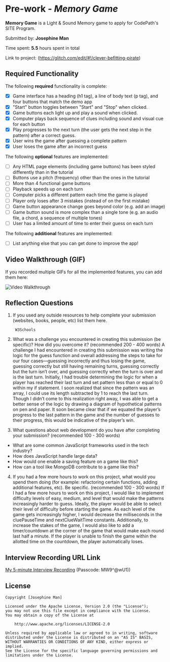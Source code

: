 # Pre-work - *Memory Game*

**Memory Game** is a Light & Sound Memory game to apply for CodePath's SITE Program. 

Submitted by: **Josephine Man**

Time spent: **5.5** hours spent in total

Link to project: (https://glitch.com/edit/#!/clever-befitting-pirate)

## Required Functionality

The following **required** functionality is complete:

* [X] Game interface has a heading (h1 tag), a line of body text (p tag), and four buttons that match the demo app
* [X] "Start" button toggles between "Start" and "Stop" when clicked. 
* [X] Game buttons each light up and play a sound when clicked. 
* [X] Computer plays back sequence of clues including sound and visual cue for each button
* [X] Play progresses to the next turn (the user gets the next step in the pattern) after a correct guess. 
* [X] User wins the game after guessing a complete pattern
* [X] User loses the game after an incorrect guess

The following **optional** features are implemented:

* [ ] Any HTML page elements (including game buttons) has been styled differently than in the tutorial
* [ ] Buttons use a pitch (frequency) other than the ones in the tutorial
* [ ] More than 4 functional game buttons
* [ ] Playback speeds up on each turn
* [ ] Computer picks a different pattern each time the game is played
* [ ] Player only loses after 3 mistakes (instead of on the first mistake)
* [ ] Game button appearance change goes beyond color (e.g. add an image)
* [ ] Game button sound is more complex than a single tone (e.g. an audio file, a chord, a sequence of multiple tones)
* [ ] User has a limited amount of time to enter their guess on each turn

The following **additional** features are implemented:

- [ ] List anything else that you can get done to improve the app!

## Video Walkthrough (GIF)

If you recorded multiple GIFs for all the implemented features, you can add them here:

<img src="/Listening-Game-Final-Demo.gif?raw=true" title='Video Walkthrough' height= '' width='' alt='Video Walkthrough'>

## Reflection Questions
1. If you used any outside resources to help complete your submission (websites, books, people, etc) list them here. 
       
        W3Schools 

2. What was a challenge you encountered in creating this submission (be specific)? How did you overcome it? (recommended 200 - 400 words) 
    A challenge I had encountered in creating this submission was writing the logic for the guess function and overall addressing the steps to take for our four cases—guessing incorrectly and thus losing the game, guessing correctly but still having remaining turns, guessing correctly but the turn isn’t over, and guessing correctly when the turn is over and is the last turn. Initially, I had trouble determining the logic for when a player has reached their last turn and set pattern less than or equal to 0 within my if statement. I soon realized that since the pattern was an array, I could use its length subtracted by 1 to reach the last turn. Though I didn’t come to this realization right away, I was able to get a better sense of the logic by drawing a diagram of hypothetical patterns on pen and paper. It soon became clear that if we equated the player’s progress to the last pattern in the game and the number of guesses to their progress, this would be indicative of the player’s win.

3. What questions about web development do you have after completing your submission? (recommended 100 - 300 words) 
 - What are some common JavaScript frameworks used in the tech industry?
 - How does JavaScript handle large data?
 - How would one enable a saving feature on a game like this?
 - How can a tool like MongoDB contribute to a game like this?

4. If you had a few more hours to work on this project, what would you spend them doing (for example: refactoring certain functions, adding additional features, etc). Be specific. (recommended 100 - 300 words) 
    If I had a few more hours to work on this project, I would like to implement difficulty levels of easy, medium, and level that would make the patterns increasingly harder to guess. Ideally, the player would be able to select their level of difficulty before starting the game. As each level of the game gets increasingly higher, I would decrease the milliseconds in the cluePauseTime and nextClueWaitTime constants. Additionally, to increase the stakes of the game, I would also like to add a timer/countdown at the corner of the game that would make each round last half a minute. If the player is unable to finish the game within the allotted time on the countdown, the player automatically loses.




## Interview Recording URL Link

[My 5-minute Interview Recording](https://vassar.zoom.us/rec/share/L8fDFvK-UaJdUOiTrAO5352EPvW2aQfiH9GkRRKUSVsXdjmDLQzzGdxaMwKAqSid.ljC3OWCvbXknJbc7?startTime=1648873605000) (Passcode: MW9^@wU1))


## License

    Copyright [Josephine Man]

    Licensed under the Apache License, Version 2.0 (the "License");
    you may not use this file except in compliance with the License.
    You may obtain a copy of the License at

        http://www.apache.org/licenses/LICENSE-2.0

    Unless required by applicable law or agreed to in writing, software
    distributed under the License is distributed on an "AS IS" BASIS,
    WITHOUT WARRANTIES OR CONDITIONS OF ANY KIND, either express or implied.
    See the License for the specific language governing permissions and
    limitations under the License.
 
